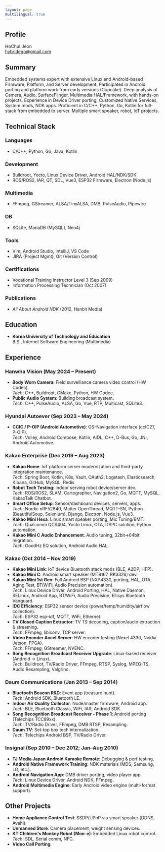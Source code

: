 ```yaml
---
layout: page
multilingual: true
---
```

## Profile
HoChul Jeon   
hybridego@gmail.com

## Summary
Embedded systems expert with extensive Linux and Android-based Firmware, Platform, and Server development. Participated in Android porting and platform work from early versions (Cupcake). Deep analysis of Camera, Audio, SurfaceFlinger, Multimedia HAL/Framework, with hands-on projects. Experience in Device Driver porting, Customized Native Services, System mods, NDK apps. Proficient in C/C++, Python, Go, Kotlin for full-stack from embedded to server. Multiple smart speaker, robot, IoT projects.

## Technical Stack
### Languages
- C/C++, Python, Go, Java, Kotlin

### Development
- Buildroot, Yocto, Linux Device Driver, Android HAL/NDK/SDK
- ROS/ROS2, IAR, QT, SDL, Vue3, ESP32 Firmware, Electron (Node.js)

### Multimedia
- FFmpeg, GStreamer, ALSA/TinyALSA, DMB, PulseAudio, Pipewire

### DB
- SQLite, MariaDB (MySQL), Neo4j

### Tools
- Vim, Android Studio, IntelliJ, VS Code
- JIRA (Project Mgmt), Git (Version Control)

### Certifications
- Vocational Training Instructor Level 3 (Sep 2009)
- Information Processing Technician (Oct 2007)

### Publications
- *All About Android NDK* (2012, Hanbit Media)

## Education
- **Korea University of Technology and Education**  
  B.S., Internet Software Engineering (Multimedia)

## Experience
### Hanwha Vision (May 2024 – Present)
- **Body Worn Camera**: Field surveillance camera video control (HW Codec).  
  *Tech*: C++, Buildroot, CMake, Python, HW Codec.
- **Public Audio System**: Building broadcast system.  
  *Tech*: C++, PulseAudio, ALSA, Go, Vue, RTP, Multicast, SQLite3.

### Hyundai Autoever (Sep 2023 – May 2024)
- **CCIC / P-OIP (Android Automotive)**: OS-Navigation interface (ccIC27, P-OIP).  
  *Tech*: Volley, Android Compose, Kotlin, AIDL, C++, D-Bus, Go, JNI, Android Automotive.

### Kakao Enterprise (Dec 2019 – Aug 2023)
- **Kakao Home**: IoT platform server modernization and third-party integration maintenance.  
  *Tech*: Spring Boot, Kotlin, K8s, Vault, OAuth2, Logstash, Elasticsearch, Kibana, GitHub, MySQL, Redis.
- **Robot Tech Testing**: Indoor serving robot device/server dev.  
  *Tech*: ROS/ROS2, SLAM, Cartographer, Navigation2, Go, MQTT, MySQL, KakaoTalk Chatbot.
- **Smart Office Setup**: Sensor/dashboard devices, servers, apps.  
  *Tech*: Nordic nRF52840, Matter OpenThread, MQTT-SN, Python (BeautifulSoup, Selenium), Django, Electron, Node.js, Vue3.
- **Kakao Mini Hexa**: Linux smart speaker porting, Mic Tuning/BMT.  
  *Tech*: Qualcomm QCS404, Yocto Linux, OTA, DSPC solution, Python automation.
- **Kakao Mini C Audio Enhancement**: Audio tuning, 32bit→64bit migration.  
  *Tech*: GoodHz EQ solution, Android Audio HAL.

### Kakao (Oct 2014 – Nov 2019)
- **Kakao Mini Link**: IoT device Bluetooth stack mods (BLE, A2DP, HFP).
- **Kakao Mini C**: Android smart speaker (MT8167, RK3326) dev.
- **Kakao Mini 1st Gen**: Full Android BSP (NXP4330, porting, HAL, OTA, Aging Test, BT/WiFi, Audio Precision automation).  
  *Tech*: Linux Device Driver, Android Porting, HAL, Native Daemon, SELinux, Android App, BT/WiFi, Audio Precision, Ellisys Bluetooth Vanguard.
- **IDC Efficiency**: ESP32 sensor device (power/temp/humidity/airflow collection).  
  *Tech*: ESP32 esp-idf, MQTT, WiFi, Ethernet.
- **TV Closed Caption Extractor**: TV TS decoding, caption/audio extraction & streaming.  
  *Tech*: FFmpeg, libiconv, TCP server.
- **Video Encoder Accel Server**: HW encoder testing (Nexel 4330, Nvidia Jetson, FPGA).  
  *Tech*: FFmpeg, GStreamer, NVENC.
- **Song Recognition Broadcast Receiver Upgrade**: Linux-based receiver (Android → Linux).  
  *Tech*: Buildroot, TV/Radio Driver, FFmpeg, RTSP, Syslog, MPEG-TS, Audio Resampling, Valgrind.

### Daum Communications (Jan 2013 – Sep 2014)
- **Bluetooth Beacon R&D**: Event app (treasure hunt).  
  *Tech*: Android SDK, Bluetooth LE.
- **Indoor Air Quality Collector**: Node/master firmware, Android app.  
  *Tech*: BLE, Bluetooth Classic, WiFi, IAR, Android SDK.
- **Song Recognition Broadcast Receiver - Phase 1**: Android porting (Telechips TCC89xx).  
  *Tech*: TV/Radio Driver, FFmpeg, DMB RTSP, Resampling.
- **Daum TV**: Set-top box tech internalization.  
  *Tech*: Telechips Android BSP, TV/Radio Driver.

### Insignal (Sep 2010 – Dec 2012; Jan–Aug 2010)
- **TJ Media Japan Android Karaoke Remote**: Debugging & perf testing.
- **Android Native Framework Training**: NDK materials (MDS, Samsung, LG, etc.).
- **Android Navigation App**: DMB driver porting, video player app.  
  *Tech*: Linux Device Driver, Android NDK, FFmpeg.
- **Android Multimedia Engine**: Early Android video engine (multi-format support).

## Other Projects
- **Home Appliance Control Test**: SSDP/UPnP via smart speaker (DDNS, Avahi).
- **Unmanned Store**: Camera placement, weight sensing devices.
- **KT Children's Monkey Robot (Mon-e)**: Embedded Linux robot control.  
  *Tech*: SDL, Serial comm, NFC.
- **Video Call Porting**.